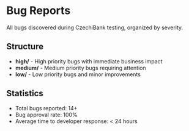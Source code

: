 # Bug Reports

All bugs discovered during CzechiBank testing, organized by severity.

## Structure

- **high/** - High priority bugs with immediate business impact
- **medium/** - Medium priority bugs requiring attention
- **low/** - Low priority bugs and minor improvements

## Statistics

- Total bugs reported: 14+
- Bug approval rate: 100%
- Average time to developer response: < 24 hours
